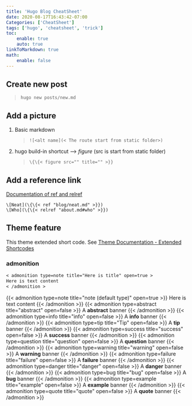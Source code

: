 ```yaml
---
title: 'Hugo Blog CheatSheet'
date: 2020-08-17T16:43:42-07:00
Categories: ['CheatSheet']
tags: ['hugo', 'cheatsheet', 'trick']
toc:
    enable: true
    auto: true
linkToMarkdown: true
math:
    enable: false
---
```


## Create new post

> `hugo new posts/new.md`

## Add a picture

1.  Basic markdown

    > `![<alt name](< The route start from static folder>)`

2.  hugo build-in shortcut --> _figure_ (src is start from static folder)
    > `\{\{< figure src="" title="" >}}`

## Add a reference link

[Documentation of ref and relref](https://gohugo.io/content-management/shortcodes#ref-and-relref)

```
\[Neat](\{\{< ref "blog/neat.md" >}})
\[Who](\{\{< relref "about.md#who" >}})
```

## Theme feature

This theme extended short code. See [Theme Documentation - Extended Shortcodes](https://hugoloveit.com/theme-documentation-extended-shortcodes)

### admonition

```markdown
< admonition type=note title="Here is title" open=true >
Here is text content
< /admonition >
```

{{< admonition type=note title="note (default type)" open=true >}}
Here is text content
{{< /admonition >}}
{{< admonition type=abstract title="abstract" open=false >}}
A **abstract** banner
{{< /admonition >}}
{{< admonition type=info title="info" open=false >}}
A **info** banner
{{< /admonition >}}
{{< admonition type=tip title="Tip" open=false >}}
A **tip** banner
{{< /admonition >}}
{{< admonition type=success title="success" open=false >}}
A **success** banner
{{< /admonition >}}
{{< admonition type=question title="question" open=false >}}
A **question** banner
{{< /admonition >}}
{{< admonition type=warning title="warning" open=false >}}
A **warning** banner
{{< /admonition >}}
{{< admonition type=failure title="failure" open=false >}}
A **failure** banner
{{< /admonition >}}
{{< admonition type=danger title="danger" open=false >}}
A **danger** banner
{{< /admonition >}}
{{< admonition type=bug title="bug" open=false >}}
A **bug** banner
{{< /admonition >}}
{{< admonition type=example title="example" open=false >}}
A **example** banner
{{< /admonition >}}
{{< admonition type=quote title="quote" open=false >}}
A **quote** banner
{{< /admonition >}}
